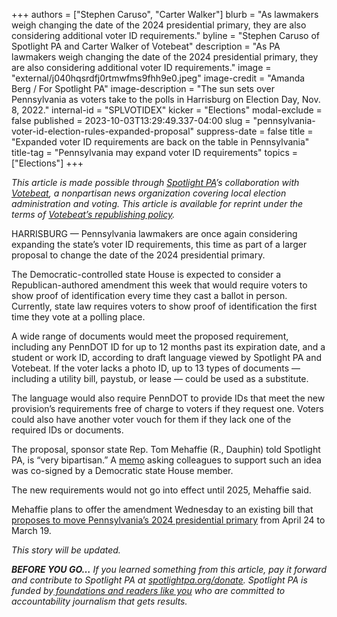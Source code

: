 +++
authors = ["Stephen Caruso", "Carter Walker"]
blurb = "As lawmakers weigh changing the date of the 2024 presidential primary, they are also considering additional voter ID requirements."
byline = "Stephen Caruso of Spotlight PA and Carter Walker of Votebeat"
description = "As PA lawmakers weigh changing the date of the 2024 presidential primary, they are also considering additional voter ID requirements."
image = "external/j040hqsrdfj0rtmwfms9fhh9e0.jpeg"
image-credit = "Amanda Berg / For Spotlight PA"
image-description = "The sun sets over Pennsylvania as voters take to the polls in Harrisburg on Election Day, Nov. 8, 2022."
internal-id = "SPLVOTIDEX"
kicker = "Elections"
modal-exclude = false
published = 2023-10-03T13:29:49.337-04:00
slug = "pennsylvania-voter-id-election-rules-expanded-proposal"
suppress-date = false
title = "Expanded voter ID requirements are back on the table in Pennsylvania"
title-tag = "Pennsylvania may expand voter ID requirements"
topics = ["Elections"]
+++

<em>This article is made possible through </em><a href="https://www.spotlightpa.org/"><em>Spotlight PA</em></a><em>’s collaboration with </em><a href="https://www.votebeat.org/"><em>Votebeat</em></a><em>, a nonpartisan news organization covering local election administration and voting. This article is available for reprint under the terms of </em><a href="https://www.votebeat.org/pages/republishing"><em>Votebeat’s republishing policy</em></a><em>.</em>

HARRISBURG — Pennsylvania lawmakers are once again considering expanding the state’s voter ID requirements, this time as part of a larger proposal to change the date of the 2024 presidential primary.

The Democratic-controlled state House is expected to consider a Republican-authored amendment this week that would require voters to show proof of identification every time they cast a ballot in person. Currently, state law requires voters to show proof of identification the first time they vote at a polling place.

A wide range of documents would meet the proposed requirement, including any PennDOT ID for up to 12 months past its expiration date, and a student or work ID, according to draft language viewed by Spotlight PA and Votebeat. If the voter lacks a photo ID, up to 13 types of documents — including a utility bill, paystub, or lease — could be used as a substitute.

<script src="https://www.spotlightpa.org/embed.js" async></script><div data-spl-embed-version="1" data-spl-src="https://www.spotlightpa.org/embeds/newsletter/"></div>

The language would also require PennDOT to provide IDs that meet the new provision’s requirements free of charge to voters if they request one. Voters could also have another voter vouch for them if they lack one of the required IDs or documents.

The proposal, sponsor state Rep. Tom Mehaffie (R., Dauphin) told Spotlight PA, is “very bipartisan.” A <a href="https://www.legis.state.pa.us/cfdocs/legis/CSM/showMemoPublic.cfm?chamber=H&amp;SPick=20230&amp;cosponId=41531">memo</a> asking colleagues to support such an idea was co-signed by a Democratic state House member.

The new requirements would not go into effect until 2025, Mehaffie said.

Mehaffie plans to offer the amendment Wednesday to an existing bill that <a href="https://www.spotlightpa.org/news/2023/10/pennsylvania-2024-primary-election-date-change-explainer/">proposes to move Pennsylvania’s 2024 presidential primary</a> from April 24 to March 19.

<em>This story will be updated.</em>

<strong><em>BEFORE YOU GO…</em></strong><em> If you learned something from this article, pay it forward and contribute to Spotlight PA at </em><a href="http://spotlightpa.org/donate"><em>spotlightpa.org/donate</em></a><em>. Spotlight PA is funded by</em><a href="https://www.spotlightpa.org/support"><em> foundations and readers like you</em></a><em> who are committed to accountability journalism that gets results.</em>

